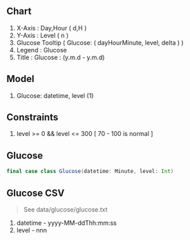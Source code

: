 Chart
-----
1. X-Axis : Day,Hour ( d,H )
2. Y-Axis : Level ( n )
3. Glucose Tooltip ( Glucose: ( dayHourMinute, level, delta ) )
5. Legend : Glucose
6. Title : Glucose : (y.m.d - y.m.d)

Model
-----
1. Glucose: datetime, level (1)

Constraints
-----------
1. level >= 0 && level <= 300 [ 70 - 100 is normal ]

Glucose
-------
```scala
final case class Glucose(datetime: Minute, level: Int)
```

Glucose CSV
-----------
>See data/glucose/glucose.txt
1. datetime - yyyy-MM-ddThh:mm:ss
2. level - nnn